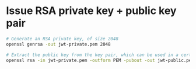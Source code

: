 # Issue RSA private key + public key pair

```bash
# Generate an RSA private key, of size 2048
openssl genrsa -out jwt-private.pem 2048
```

```bash
# Extract the public key from the key pair, which can be used in a certificate
openssl rsa -in jwt-private.pem -outform PEM -pubout -out jwt-public.pem
```
